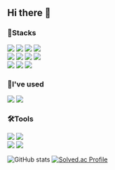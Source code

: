 ## Hi there 👋


<div>
<h3>💪Stacks</h3>
<img src="https://img.shields.io/badge/html5-E34F26?style=for-the-badge&logo=html5&logoColor=white">
<img src="https://img.shields.io/badge/css-1572B6?style=for-the-badge&logo=css3&logoColor=white">
<img src="https://img.shields.io/badge/javascript-F7DF1E?style=for-the-badge&logo=javascript&logoColor=black">
<img src="https://img.shields.io/badge/jquery-0769AD?style=for-the-badge&logo=jquery&logoColor=white"><br>
<img src="https://img.shields.io/badge/react-61DAFB?style=for-the-badge&logo=react&logoColor=black">
<img src="https://img.shields.io/badge/node.js-339933?style=for-the-badge&logo=Node.js&logoColor=white">
<img src="https://img.shields.io/badge/bootstrap-7952B3?style=for-the-badge&logo=bootstrap&logoColor=white">
<img src="https://img.shields.io/badge/fontawesome-339AF0?style=for-the-badge&logo=fontawesome&logoColor=white"><br>
<img src="https://img.shields.io/badge/python-3776AB?style=for-the-badge&logo=python&logoColor=white">
<img src="https://img.shields.io/badge/django-092E20?style=for-the-badge&logo=django&logoColor=white">
<img src="https://img.shields.io/badge/git-F05032?style=for-the-badge&logo=git&logoColor=white">
</div>

<div>
<h3>🌱I've used</h3>
<img src="https://img.shields.io/badge/apache-D22128?style=for-the-badge&logo=apache&logoColor=white">
<img src="https://img.shields.io/badge/php-777BB4?style=for-the-badge&logo=php&logoColor=white">
</div>

<div>
<h3>🛠️Tools</h3>
<img src="https://img.shields.io/badge/github-181717?style=for-the-badge&logo=github&logoColor=white">
<img src="https://img.shields.io/badge/notion-000000?style=for-the-badge&logo=notion&logoColor=white"><br>
<img src="https://img.shields.io/badge/visual studio code-007ACC?style=for-the-badge&logo=visualstudiocode&logoColor=white">
<img src="https://img.shields.io/badge/figma-F24E1E?style=for-the-badge&logo=figma&logoColor=white">
</div>


![GitHub stats](https://github-readme-stats.vercel.app/api?username=rwerqer&show_icons=true&theme=②buefy)
[![Solved.ac Profile](http://mazassumnida.wtf/api/generate_badge?boj=tomong02)](https://solved.ac/tomong02)

<!--
**rwerqer/rwerqer** is a ✨ _special_ ✨ repository because its `README.md` (this file) appears on your GitHub profile.

Here are some ideas to get you started:

- 🔭 I’m currently working on ...
- 🌱 I’m currently learning ...
- 👯 I’m looking to collaborate on ...
- 🤔 I’m looking for help with ...
- 💬 Ask me about ...
- 📫 How to reach me: ...
- 😄 Pronouns: ...
- ⚡ Fun fact: ...
-->
